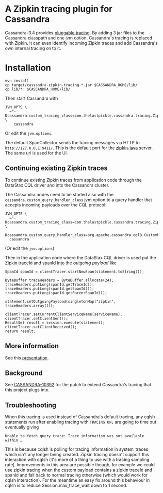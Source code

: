 # A Zipkin tracing plugin for Cassandra

Cassandra-3.4 provides [pluggable tracing](http://www.planetcassandra.org/blog/cassandra-3-4-release-overview/). By adding 3 jar files to the Cassandra classpath and one jvm option, Cassandra's tracing is replaced with Zipkin. It can even identify incoming Zipkin traces and add Cassandra's own internal tracing on to it.

# Installation

    mvn install
    cp target/cassandra-zipkin-tracing-*.jar $CASSANDRA_HOME/lib/
    cp lib/*  $CASSANDRA_HOME/lib/

Then start Cassandra with

    JVM_OPTS \
      ="-Dcassandra.custom_tracing_class=com.thelastpickle.cassandra.tracing.ZipkinTracing" \
        cassandra

Or edit the `jvm.options`.

The default SpanCollector sends the tracing messages via HTTP to `http://127.0.0.1:9411/`. This is the default port for the [zipkin-java](https://github.com/openzipkin/zipkin-java) server. The same url is used for the UI.

## Continuing existing Zipkin traces

To continue existing Zipkin traces from application code through the DataStax CQL driver and into the Cassandra cluster.

The Cassandra nodes need to be started also with the `cassandra.custom_query_handler_class` jvm option to a query handler that accepts incoming payloads over the CQL protocol:

    JVM_OPTS \
      ="-Dcassandra.custom_tracing_class=com.thelastpickle.cassandra.tracing.ZipkinTracing" \
        -Dcassandra.custom_query_handler_class=org.apache.cassandra.cql3.CustomPayloadMirroringQueryHandler"
      cassandra

(Or edit the `jvm.options`)

Then in the application code where the DataStax CQL driver is used put the Zipkin traceId and spanId into the *outgoing payload* like

    SpanId spanId = clientTracer.startNewSpan(statement.toString());

    ByteBuffer traceHeaders = ByteBuffer.allocate(24);
    traceHeaders.putLong(spanId.getTraceId));
    traceHeaders.putLong(spanId.getSpanId());
    traceHeaders.putLong(spanId.getParentSpanId());

    statement.setOutgoingPayload(singletonMap("zipkin", traceHeaders.array()));

    clientTracer.setCurrentClientServiceName(serviceName);
    clientTracer.setClientSent();
    ResultSet result = session.execute(statement);
    clientTracer.setClientReceived();
    return result;


## More information

See this [presentation](http://thelastpickle.com/files/2015-09-24-using-zipkin-for-full-stack-tracing-including-cassandra/presentation/tlp-reveal.js/tlp-cassandra-zipkin.html).

## Background

 See [CASSANDRA-10392](https://issues.apache.org/jira/browse/CASSANDRA-10392) for the patch to extend Cassandra's tracing that this project plugs into.

## Troubleshooting

When this tracing is used instead of Cassandra's default tracing, any cqlsh statements run after enabling tracing with
`TRACING ON;` are going to time out eventually giving

    Unable to fetch query trace: Trace information was not available within …

This is because cqlsh is polling for tracing information in system_traces which isn't any longer being created. Zipkin tracing doesn't support this interaction with cqlsh (it's more of a thing to use with a tracing sampling rate). Improvements in this area are possible though, for example we could use zipkin tracing when the custom payload contains a zipkin traceId and spanId and fall back to normal tracing otherwise (which would work for cqlsh interaction). For the meantime an easy fix around this behaviour in cqlsh is to reduce Session.max_trace_wait down to 1 second.

